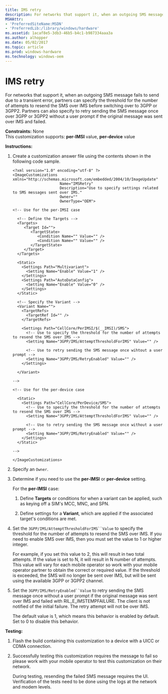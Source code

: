 ```yaml
---
title: IMS retry
description: For networks that support it, when an outgoing SMS message fails to send due to a transient error, partners can specify the threshold for the number of attempts to resend the SMS over IMS before switching over to 3GPP or 3GPP2.
MSHAttr:
- 'PreferredSiteName:MSDN'
- 'PreferredLib:/library/windows/hardware'
ms.assetid: 1acaf8e5-3db3-46b5-b4c1-b987334aaa3a
ms.author: alhopper
ms.date: 05/02/2017
ms.topic: article
ms.prod: windows-hardware
ms.technology: windows-oem
---
```


# IMS retry


For networks that support it, when an outgoing SMS message fails to send due to a transient error, partners can specify the threshold for the number of attempts to resend the SMS over IMS before switching over to 3GPP or 3GPP2. Partners can also specify to retry sending the SMS message once over 3GPP or 3GPP2 without a user prompt if the original message was sent over IMS and failed.

<a href="" id="constraints---none"></a>**Constraints:** None  
This customization supports: **per-IMSI** value, **per-device** value

<a href="" id="instructions-"></a>**Instructions:**  
1.  Create a customization answer file using the contents shown in the following code sample.

    ```
    <?xml version="1.0" encoding="utf-8" ?>  
    <ImageCustomizations xmlns="http://schemas.microsoft.com/embedded/2004/10/ImageUpdate"  
                         Name="IMSRetry"  
                         Description="Use to specify settings related to SMS messages sent over IMS."  
                         Owner=""  
                         OwnerType="OEM"> 
      
    <!-- Use for the per-IMSI case 
      
      <!-- Define the Targets --> 
      <Targets>
         <Target Id="">
            <TargetState>
               <Condition Name="" Value="" />
               <Condition Name="" Value="" />
            </TargetState>
         </Target>
      </Targets>
      
      <Static>
        <Settings Path="Multivariant">
          <Setting Name="Enable" Value="1" />
        </Settings>
        <Settings Path="AutoDataConfig">
          <Setting Name="Enable" Value="0" />
        </Settings>
      </Static>

      <!-- Specify the Variant -->
      <Variant Name=""> 
        <TargetRefs>
          <TargetRef Id="" /> 
        </TargetRefs>

        <Settings Path="CellCore/PerIMSI/$(__IMSI)/SMS">  
          <!-- Use to specify the threshold for the number of attempts to resend the SMS over IMS -->
          <Setting Name="3GPP/IMS/AttemptThresholdForIMS" Value="" />

          <!-- Use to retry sending the SMS message once wihtout a user prompt -->
          <Setting Name="3GPP/IMS/RetryEnabled" Value="" />
        </Settings>  

      </Variant>

    -->

    <!-- Use for the per-device case

      <Static>  
        <Settings Path="CellCore/PerDevice/SMS">  
          <!-- Use to specify the threshold for the number of attempts to resend the SMS over IMS -->
          <Setting Name="3GPP/IMS/AttemptThresholdForIMS" Value="" />

          <!-- Use to retry sending the SMS message once without a user prompt -->
          <Setting Name="3GPP/IMS/RetryEnabled" Value="" />
        </Settings>  
      </Static>

    -->

    </ImageCustomizations>
    ```

2.  Specify an `Owner`.

3.  Determine if you need to use the **per-IMSI** or **per-device** setting.

    For the **per-IMSI** case:

    1.  Define **Targets** or conditions for when a variant can be applied, such as keying off a SIM's MCC, MNC, and SPN.

    2.  Define settings for a **Variant**, which are applied if the associated target's conditions are met.

4.  Set the `3GPP/IMS/AttemptThresholdForIMS``Value` to specify the threshold for the number of attempts to resend the SMS over IMS. If you need to enable SMS over IMS, then you must set the value to 1 or higher integer.

    For example, if you set this value to 2, this will result in two total attempts. If the value is set to N, it will result in N number of attempts. This value will vary for each mobile operator so work with your mobile operator partner to obtain the correct or required value. If the threshold is exceeded, the SMS will no longer be sent over IMS, but will be sent using the available 3GPP or 3GPP2 channel.

5.  Set the `3GPP/IMS/RetryEnabled``Value` to retry sending the SMS message once without a user prompt if the original message was sent over IMS and failed with RIL\_E\_IMSTEMPFAILURE. The client is not notified of the initial failure. The retry attempt will not be over IMS.

    The default value is 1, which means this behavior is enabled by default. Set to 0 to disable this behavior.

<a href="" id="testing-"></a>**Testing:**  
1.  Flash the build containing this customization to a device with a UICC or CDMA connection.

2.  Successfully testing this customization requires the message to fail so please work with your mobile operator to test this customization on their network.

    During testing, resending the failed SMS message requires the UI. Verification of the tests need to be done using the logs at the network and modem levels.

 

 






